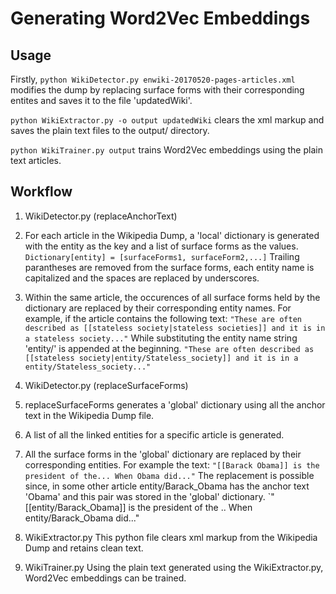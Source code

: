 # Generating Word2Vec Embeddings

## Usage
Firstly, `python WikiDetector.py enwiki-20170520-pages-articles.xml` modifies the dump by replacing surface forms with their corresponding entites and saves it to the file 'updatedWiki'.

`python WikiExtractor.py -o output updatedWiki` clears the xml markup and saves the plain text files to the output/ directory.

`python WikiTrainer.py output` trains Word2Vec embeddings using the plain text articles.

## Workflow
1. WikiDetector.py (replaceAnchorText)

  1. For each article in the Wikipedia Dump, a 'local' dictionary is generated with the entity as the key and a list of surface forms as the values. 
`Dictionary[entity] = [surfaceForms1, surfaceForm2,...]`
Trailing parantheses are removed from the surface forms, each entity name is capitalized and the spaces are replaced by underscores.

  2. Within the same article, the occurences of all surface forms held by the dictionary are replaced by their corresponding entity names. For example, if the article contains the following text:
`"These are often described as [[stateless society|stateless societies]] and it is in a stateless society..."`
  While substituting the entity name string 'entity/' is appended at the beginning.
`"These are often described as [[stateless society|entity/Stateless_society]] and it is in a entity/Stateless_society..."`

2. WikiDetector.py (replaceSurfaceForms)

  1. replaceSurfaceForms generates a 'global' dictionary using all the anchor text in the Wikipedia Dump file.
  2. A list of all the linked entities for a specific article is generated.
  3. All the surface forms in the 'global' dictionary are replaced by their corresponding entities. For example the text:
`"[[Barack Obama]] is the president of the... When Obama did..."`
  The replacement is possible since, in some other article entity/Barack_Obama has the anchor text 'Obama' and this pair was stored in the 'global' dictionary.
`"[[entity/Barack_Obama]] is the president of the .. When entity/Barack_Obama did..."

3. WikiExtractor.py
This python file clears xml markup from the Wikipedia Dump and retains clean text.

4. WikiTrainer.py
Using the plain text generated using the WikiExtractor.py, Word2Vec embeddings can be trained.
